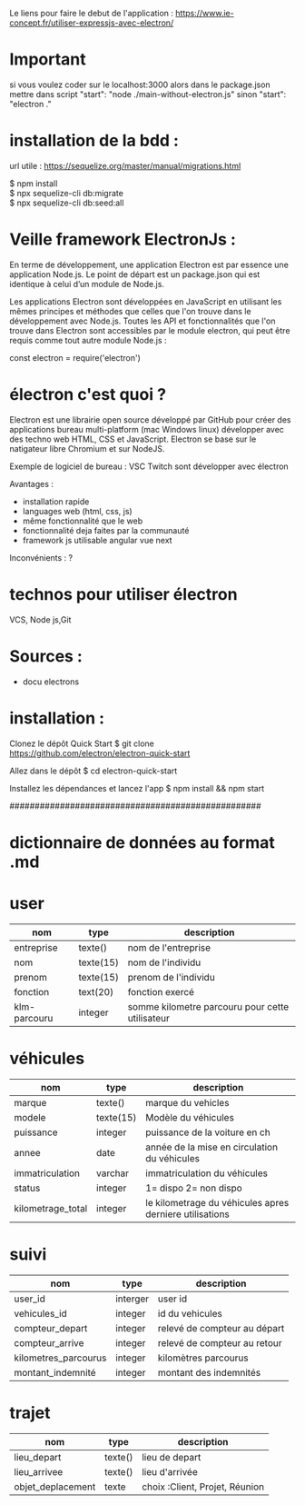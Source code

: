 

Le liens pour faire le debut de l'application : https://www.ie-concept.fr/utiliser-expressjs-avec-electron/

# Important 

si vous voulez coder sur le localhost:3000 alors dans le package.json mettre dans script "start": "node ./main-without-electron.js" sinon "start": "electron ."


#  installation de la bdd : 

url utile : https://sequelize.org/master/manual/migrations.html

$ npm install <br/>
$ npx sequelize-cli db:migrate<br/>
$ npx sequelize-cli db:seed:all <br/>







# Veille framework ElectronJs :

En terme de développement, une application Electron est par essence une application Node.js. Le point de départ est un package.json qui est identique à celui d’un module de Node.js.


Les applications Electron sont développées en JavaScript en utilisant les mêmes principes et méthodes que celles que l'on trouve dans le développement avec Node.js. Toutes les API et fonctionnalités que l'on trouve dans Electron sont accessibles par le module electron, qui peut être requis comme tout autre module Node.js :

const electron = require('electron')


# électron c'est quoi  ?
Electron est une librairie open source développé par GitHub pour créer des applications bureau multi-platform (mac Windows linux) développer avec des techno web HTML, CSS et JavaScript. Electron se base sur le natigateur libre Chromium et sur NodeJS.<br>

Exemple de logiciel de bureau : VSC Twitch sont développer avec électron<br>

Avantages :
<ul>
<li>installation rapide</li>
<li>languages web (html, css, js)</li>
<li>même fonctionnalité que le web</li>
<li>fonctionnalité deja faites par la communauté </li>
<li>framework js utilisable angular vue next</li>

</ul>


Inconvénients : ?<br>


# technos pour utiliser électron

VCS, Node js,Git

# Sources :
<ul>
<li>docu electrons</li>

</ul>

# installation : 

 Clonez le dépôt Quick Start
$ git clone https://github.com/electron/electron-quick-start

 Allez dans le dépôt
$ cd electron-quick-start

 Installez les dépendances et lancez l'app
$ npm install && npm start


##################################################

# dictionnaire de données au format .md 

<h1>user</h1>
<table>
    <thead>
    <th>nom</th>
    <th>type</th>
    <th>description</th>
    </thead>
    <tbody>
    <tr>
        <td>entreprise</td>
        <td>texte()</td>
        <td>nom de l'entreprise</td>
    </tr>
    <tr>
        <td>nom</td>
        <td>texte(15)</td>
        <td>nom de l'individu</td>
    </tr>
    <tr>
        <td>prenom</td>
        <td>texte(15)</td>
        <td>prenom de l'individu</td>
    </tr>
    <tr>
        <td>fonction</td>
        <td>text(20)</td>
        <td>fonction exercé</td>
    </tr>
    <tr>
        <td>klm-parcouru</td>
        <td>integer</td>
        <td>somme kilometre parcouru pour cette utilisateur</td>
    </tr>
    </tbody>
</table>

<h1>véhicules</h1>
<table>
    <thead>
    <th>nom</th>
    <th>type</th>
    <th>description</th>
    </thead>
    <tbody>
    <tr>
        <td>marque</td>
        <td>texte()</td>
        <td>marque du vehicles</td>
    </tr>
    <tr>
        <td>modele</td>
        <td>texte(15)</td>
        <td>Modèle du véhicules</td>
    </tr>
    <tr>
        <td>puissance</td>
        <td>integer</td>
        <td>puissance de la voiture en ch</td>
    </tr>
    <tr>
        <td>annee</td>
        <td>date</td>
        <td>année de la mise en circulation du véhicules</td>
    </tr>
    <tr>
        <td>immatriculation</td>
        <td>varchar</td>
        <td>immatriculation du véhicules</td>
    </tr>
    <tr>
        <td>status</td>
        <td>integer</td>
        <td>1= dispo 2= non dispo</td>
    </tr>
    <tr>
        <td>kilometrage_total</td>
        <td>integer</td>
        <td>le kilometrage du véhicules apres derniere utilisations</td>
    </tr>
    </tbody>
</table>

<h1>suivi</h1>
<table>
    <thead>
    <th>nom</th>
    <th>type</th>
    <th>description</th>
    </thead>
    <tbody>
    <tr>
        <td>user_id</td>
        <td>interger</td>
        <td>user id</td>
    </tr>
    <tr>
        <td>vehicules_id</td>
        <td>integer</td>
        <td>id du vehicules</td>
    </tr>
    <tr>
        <td>compteur_depart</td>
        <td>integer</td>
        <td>relevé de compteur au départ</td>
    </tr>
    <tr>
        <td>compteur_arrive</td>
        <td>integer</td>
        <td>relevé de compteur au retour</td>
    </tr>
    <tr>
        <td>kilometres_parcourus</td>
        <td>integer</td>
        <td>kilomètres parcourus</td>
    </tr>
    <tr>
        <td>montant_indemnité</td>
        <td>integer</td>
        <td>montant des indemnités</td>
    </tr>
    </tbody>
</table>


<h1>trajet</h1>
<table>
    <thead>
    <th>nom</th>
    <th>type</th>
    <th>description</th>
    </thead>
    <tbody>
    <tr>
        <td>lieu_depart</td>
        <td>texte()</td>
        <td>lieu de depart </td>
    </tr>
    <tr>
        <td>lieu_arrivee</td>
        <td>texte()</td>
        <td>lieu d'arrivée </td>
    </tr>
    <tr>
        <td>objet_deplacement</td>
        <td>texte</td>
        <td>choix :Client, Projet, Réunion </td>
    </tr>
    </tbody>
</table>







